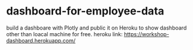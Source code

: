 # dashboard-for-employee-data

build a dashboare with Plotly and public it on Heroku to show dashboard other than loacal machine for free.
heroku link: https://workshop-dashboard.herokuapp.com/
